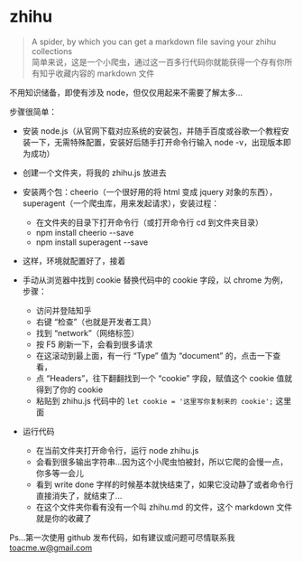# zhihu

> A spider, by which you can get a markdown file saving your zhihu collections <br>
> 简单来说，这是一个小爬虫，通过这一百多行代码你就能获得一个存有你所有知乎收藏内容的 markdown 文件

不用知识储备，即使有涉及 node，但仅仅用起来不需要了解太多...

步骤很简单：

* 安装 node.js（从官网下载对应系统的安装包，并随手百度或谷歌一个教程安装一下，无需特殊配置，安装好后随手打开命令行输入 node -v，出现版本即为成功）

* 创建一个文件夹，将我的 zhihu.js 放进去

* 安装两个包：cheerio（一个很好用的将 html 变成 jquery 对象的东西），superagent（一个爬虫库，用来发起请求），安装过程：
  * 在文件夹的目录下打开命令行（或打开命令行 cd 到文件夹目录）
  * npm install cheerio --save
  * npm install superagent --save
  
* 这样，环境就配置好了，接着


* 手动从浏览器中找到 cookie 替换代码中的 cookie 字段，以 chrome 为例，步骤：
  * 访问并登陆知乎
  * 右键 “检查”（也就是开发者工具）
  * 找到 “network”（网络标签）
  * 按 F5 刷新一下，会看到很多请求
  * 在这滚动到最上面，有一行 “Type” 值为 “document” 的，点击一下查看，
  * 点 “Headers”，往下翻翻找到一个 “cookie” 字段，赋值这个 cookie 值就得到了你的 cookie
  * 粘贴到 zhihu.js 代码中的 `let cookie = '这里写你复制来的 cookie';` 这里面
  
* 运行代码
  * 在当前文件夹打开命令行，运行 node zhihu.js
  * 会看到很多输出字符串...因为这个小爬虫怕被封，所以它爬的会慢一点，你多等一会儿
  * 看到 write done 字样的时候基本就快结束了，如果它没动静了或者命令行直接消失了，就结束了...
  * 在这个文件夹你看有没有一个叫 zhihu.md 的文件，这个 markdown 文件就是你的收藏了

Ps...第一次使用 github 发布代码，如有建议或问题可尽情联系我 toacme.w@gmail.com
